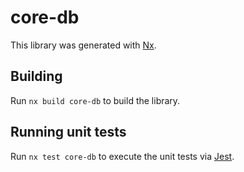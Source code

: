 # core-db

This library was generated with [Nx](https://nx.dev).

## Building

Run `nx build core-db` to build the library.

## Running unit tests

Run `nx test core-db` to execute the unit tests via [Jest](https://jestjs.io).
